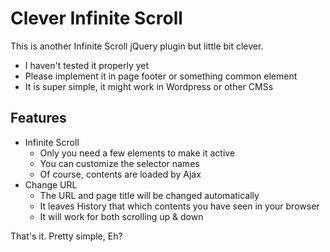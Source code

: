 # Clever Infinite Scroll
This is another Infinite Scroll jQuery plugin but little bit clever.
* I haven't tested it properly yet
* Please implement it in page footer or something common element
* It is super simple, it might work in Wordpress or other CMSs

## Features
* Infinite Scroll
  * Only you need a few elements to make it active
  * You can customize the selector names
  * Of course, contents are loaded by Ajax
* Change URL
  * The URL and page title will be changed automatically
  * It leaves History that which contents you have seen in your browser
  * It will work for both scrolling up & down

That's it. Pretty simple, Eh?
